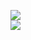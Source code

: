 [![](https://img.shields.io/badge/Made%20With-Github%20Spray-lightgrey.svg?style=for-the-badge&logo=github)](https://github.com/Annihil/github-spray#6661)  
[![](https://i.imgur.com/2DrTn0Z.gif)](https://github.com/Annihil/github-spray)